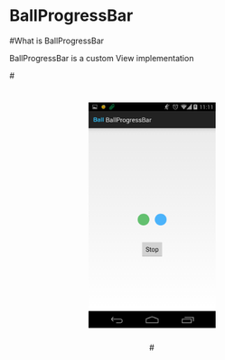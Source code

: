 BallProgressBar
===============

#What is BallProgressBar

BallProgressBar is a custom View implementation

#<div align="center">
#  <img height="400px" src="https://raw.githubusercontent.com/mitechen/BallProgressBar/master/Screenshot0.png"/>
#</div>

